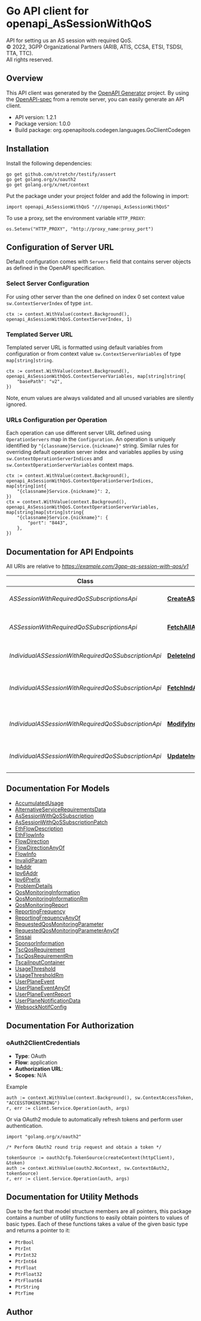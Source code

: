 # Go API client for openapi_AsSessionWithQoS

API for setting us an AS session with required QoS.  
© 2022, 3GPP Organizational Partners (ARIB, ATIS, CCSA, ETSI, TSDSI, TTA, TTC).  
All rights reserved.


## Overview
This API client was generated by the [OpenAPI Generator](https://openapi-generator.tech) project.  By using the [OpenAPI-spec](https://www.openapis.org/) from a remote server, you can easily generate an API client.

- API version: 1.2.1
- Package version: 1.0.0
- Build package: org.openapitools.codegen.languages.GoClientCodegen

## Installation

Install the following dependencies:

```shell
go get github.com/stretchr/testify/assert
go get golang.org/x/oauth2
go get golang.org/x/net/context
```

Put the package under your project folder and add the following in import:

```golang
import openapi_AsSessionWithQoS "///openapi_AsSessionWithQoS"
```

To use a proxy, set the environment variable `HTTP_PROXY`:

```golang
os.Setenv("HTTP_PROXY", "http://proxy_name:proxy_port")
```

## Configuration of Server URL

Default configuration comes with `Servers` field that contains server objects as defined in the OpenAPI specification.

### Select Server Configuration

For using other server than the one defined on index 0 set context value `sw.ContextServerIndex` of type `int`.

```golang
ctx := context.WithValue(context.Background(), openapi_AsSessionWithQoS.ContextServerIndex, 1)
```

### Templated Server URL

Templated server URL is formatted using default variables from configuration or from context value `sw.ContextServerVariables` of type `map[string]string`.

```golang
ctx := context.WithValue(context.Background(), openapi_AsSessionWithQoS.ContextServerVariables, map[string]string{
	"basePath": "v2",
})
```

Note, enum values are always validated and all unused variables are silently ignored.

### URLs Configuration per Operation

Each operation can use different server URL defined using `OperationServers` map in the `Configuration`.
An operation is uniquely identified by `"{classname}Service.{nickname}"` string.
Similar rules for overriding default operation server index and variables applies by using `sw.ContextOperationServerIndices` and `sw.ContextOperationServerVariables` context maps.

```golang
ctx := context.WithValue(context.Background(), openapi_AsSessionWithQoS.ContextOperationServerIndices, map[string]int{
	"{classname}Service.{nickname}": 2,
})
ctx = context.WithValue(context.Background(), openapi_AsSessionWithQoS.ContextOperationServerVariables, map[string]map[string]string{
	"{classname}Service.{nickname}": {
		"port": "8443",
	},
})
```

## Documentation for API Endpoints

All URIs are relative to *https://example.com/3gpp-as-session-with-qos/v1*

Class | Method | HTTP request | Description
------------ | ------------- | ------------- | -------------
*ASSessionWithRequiredQoSSubscriptionsApi* | [**CreateASSessionWithQoSSubscription**](docs/ASSessionWithRequiredQoSSubscriptionsApi.md#createassessionwithqossubscription) | **Post** /{scsAsId}/subscriptions | Creates a new subscription resource.
*ASSessionWithRequiredQoSSubscriptionsApi* | [**FetchAllASSessionWithQoSSubscriptions**](docs/ASSessionWithRequiredQoSSubscriptionsApi.md#fetchallassessionwithqossubscriptions) | **Get** /{scsAsId}/subscriptions | Read all or queried active subscriptions for the SCS/AS.
*IndividualASSessionWithRequiredQoSSubscriptionApi* | [**DeleteIndASSessionWithQoSSubscription**](docs/IndividualASSessionWithRequiredQoSSubscriptionApi.md#deleteindassessionwithqossubscription) | **Delete** /{scsAsId}/subscriptions/{subscriptionId} | Deletes an already existing subscription.
*IndividualASSessionWithRequiredQoSSubscriptionApi* | [**FetchIndASSessionWithQoSSubscription**](docs/IndividualASSessionWithRequiredQoSSubscriptionApi.md#fetchindassessionwithqossubscription) | **Get** /{scsAsId}/subscriptions/{subscriptionId} | Read an active subscriptions for the SCS/AS and the subscription Id.
*IndividualASSessionWithRequiredQoSSubscriptionApi* | [**ModifyIndASSessionWithQoSSubscription**](docs/IndividualASSessionWithRequiredQoSSubscriptionApi.md#modifyindassessionwithqossubscription) | **Patch** /{scsAsId}/subscriptions/{subscriptionId} | Updates/replaces an existing subscription resource.
*IndividualASSessionWithRequiredQoSSubscriptionApi* | [**UpdateIndASSessionWithQoSSubscription**](docs/IndividualASSessionWithRequiredQoSSubscriptionApi.md#updateindassessionwithqossubscription) | **Put** /{scsAsId}/subscriptions/{subscriptionId} | Updates/replaces an existing subscription resource.


## Documentation For Models

 - [AccumulatedUsage](docs/AccumulatedUsage.md)
 - [AlternativeServiceRequirementsData](docs/AlternativeServiceRequirementsData.md)
 - [AsSessionWithQoSSubscription](docs/AsSessionWithQoSSubscription.md)
 - [AsSessionWithQoSSubscriptionPatch](docs/AsSessionWithQoSSubscriptionPatch.md)
 - [EthFlowDescription](docs/EthFlowDescription.md)
 - [EthFlowInfo](docs/EthFlowInfo.md)
 - [FlowDirection](docs/FlowDirection.md)
 - [FlowDirectionAnyOf](docs/FlowDirectionAnyOf.md)
 - [FlowInfo](docs/FlowInfo.md)
 - [InvalidParam](docs/InvalidParam.md)
 - [IpAddr](docs/IpAddr.md)
 - [Ipv6Addr](docs/Ipv6Addr.md)
 - [Ipv6Prefix](docs/Ipv6Prefix.md)
 - [ProblemDetails](docs/ProblemDetails.md)
 - [QosMonitoringInformation](docs/QosMonitoringInformation.md)
 - [QosMonitoringInformationRm](docs/QosMonitoringInformationRm.md)
 - [QosMonitoringReport](docs/QosMonitoringReport.md)
 - [ReportingFrequency](docs/ReportingFrequency.md)
 - [ReportingFrequencyAnyOf](docs/ReportingFrequencyAnyOf.md)
 - [RequestedQosMonitoringParameter](docs/RequestedQosMonitoringParameter.md)
 - [RequestedQosMonitoringParameterAnyOf](docs/RequestedQosMonitoringParameterAnyOf.md)
 - [Snssai](docs/Snssai.md)
 - [SponsorInformation](docs/SponsorInformation.md)
 - [TscQosRequirement](docs/TscQosRequirement.md)
 - [TscQosRequirementRm](docs/TscQosRequirementRm.md)
 - [TscaiInputContainer](docs/TscaiInputContainer.md)
 - [UsageThreshold](docs/UsageThreshold.md)
 - [UsageThresholdRm](docs/UsageThresholdRm.md)
 - [UserPlaneEvent](docs/UserPlaneEvent.md)
 - [UserPlaneEventAnyOf](docs/UserPlaneEventAnyOf.md)
 - [UserPlaneEventReport](docs/UserPlaneEventReport.md)
 - [UserPlaneNotificationData](docs/UserPlaneNotificationData.md)
 - [WebsockNotifConfig](docs/WebsockNotifConfig.md)


## Documentation For Authorization



### oAuth2ClientCredentials


- **Type**: OAuth
- **Flow**: application
- **Authorization URL**: 
- **Scopes**: N/A

Example

```golang
auth := context.WithValue(context.Background(), sw.ContextAccessToken, "ACCESSTOKENSTRING")
r, err := client.Service.Operation(auth, args)
```

Or via OAuth2 module to automatically refresh tokens and perform user authentication.

```golang
import "golang.org/x/oauth2"

/* Perform OAuth2 round trip request and obtain a token */

tokenSource := oauth2cfg.TokenSource(createContext(httpClient), &token)
auth := context.WithValue(oauth2.NoContext, sw.ContextOAuth2, tokenSource)
r, err := client.Service.Operation(auth, args)
```


## Documentation for Utility Methods

Due to the fact that model structure members are all pointers, this package contains
a number of utility functions to easily obtain pointers to values of basic types.
Each of these functions takes a value of the given basic type and returns a pointer to it:

* `PtrBool`
* `PtrInt`
* `PtrInt32`
* `PtrInt64`
* `PtrFloat`
* `PtrFloat32`
* `PtrFloat64`
* `PtrString`
* `PtrTime`

## Author




